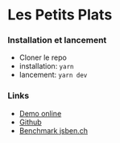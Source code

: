 # Les Petits Plats

### Installation et lancement

- Cloner le repo
- installation: `yarn`
- lancement: `yarn dev`

### Links

- [Demo online](https://joyful-syrniki-5e3a34.netlify.app/)
- [Github](https://github.com/erischon/erischon-les-petits-plats)
- [Benchmark jsben.ch](https://jsben.ch/kqUKV)

